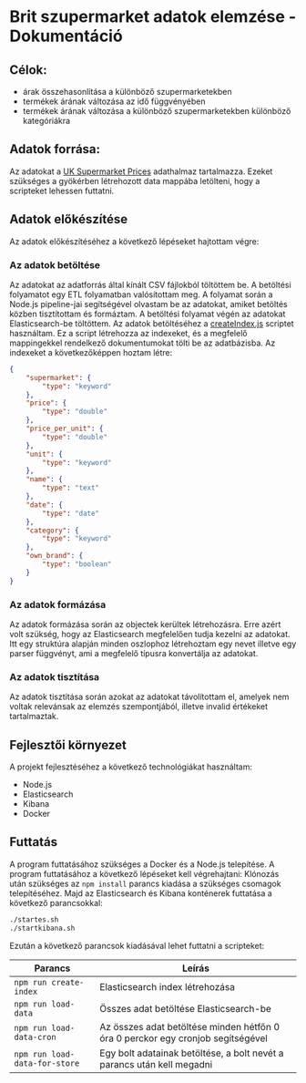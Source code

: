 # Brit szupermarket adatok elemzése - Dokumentáció

## Célok:
- árak összehasonlítása a különböző szupermarketekben
- termékek árának változása az idő függvényében
- termékek árának változása a különböző szupermarketekben különböző kategóriákra

## Adatok forrása:
Az adatokat a [UK Supermarket Prices](https://www.kaggle.com/datasets/declanmcalinden/time-series-uk-supermarket-data) adathalmaz tartalmazza. Ezeket szükséges a gyökérben létrehozott data mappába letölteni, hogy a scripteket lehessen futtatni.

## Adatok előkészítése
Az adatok előkészítéséhez a következő lépéseket hajtottam végre:
### Az adatok betöltése
Az adatokat az adatforrás által kínált CSV fájlokból töltöttem be. A betöltési folyamatot egy ETL folyamatban valósítottam meg.
A folyamat során a Node.js pipeline-jai segítségével olvastam be az adatokat, amiket betöltés közben tisztítottam és formáztam.
A betöltési folyamat végén az adatokat Elasticsearch-be töltöttem. Az adatok betöltéséhez a [createIndex.js](./scripts/createIndex.js) scriptet használtam.
Ez a script létrehozza az indexeket, és a megfelelő mappingekkel rendelkező dokumentumokat tölti be az adatbázisba. Az indexeket a következőképpen hoztam létre:
```json
{
    "supermarket": {
        "type": "keyword"
    },
    "price": {
        "type": "double"
    },
    "price_per_unit": {
        "type": "double"
    },
    "unit": {
        "type": "keyword"
    },
    "name": {
        "type": "text"
    },
    "date": {
        "type": "date"
    },
    "category": {
        "type": "keyword"
    },
    "own_brand": {
        "type": "boolean"
    }
}
```

### Az adatok formázása
Az adatok formázása során az objectek kerültek létrehozásra. Erre azért volt szükség, hogy az Elasticsearch megfelelően tudja kezelni az adatokat.
Itt egy struktúra alapján minden oszlophoz létrehoztam egy nevet illetve egy parser függvényt, ami a megfelelő típusra konvertálja az adatokat.

### Az adatok tisztítása
Az adatok tisztítása során azokat az adatokat távolítottam el, amelyek nem voltak relevánsak az elemzés szempontjából, illetve invalid értékeket tartalmaztak.

## Fejlesztői környezet
A projekt fejlesztéséhez a következő technológiákat használtam:
- Node.js
- Elasticsearch
- Kibana
- Docker

## Futtatás
A program futtatásához szükséges a Docker és a Node.js telepítése. A program futtatásához a következő lépéseket kell végrehajtani:
Klónozás után szükséges az `npm install` parancs kiadása a szükséges csomagok telepítéséhez. Majd az Elasticsearch és Kibana konténerek futtatása a következő parancsokkal:
```bash
./startes.sh
./startkibana.sh
```
Ezután a következő parancsok kiadásával lehet futtatni a scripteket:


| Parancs                       | Leírás                                                                          |
|-------------------------------|---------------------------------------------------------------------------------|
| `npm run create-index`        | Elasticsearch index létrehozása                                                 |
| `npm run load-data`           | Összes adat betöltése Elasticsearch-be                                          |
| `npm run load-data-cron`      | Az összes adat betöltése minden hétfőn 0 óra 0 perckor egy cronjob segítségével |
| `npm run load-data-for-store` | Egy bolt adatainak betöltése, a bolt nevét a parancs után kell megadni          |



